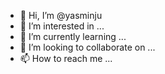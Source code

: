 - 👋 Hi, I’m @yasminju
- 👀 I’m interested in ...
- 🌱 I’m currently learning ...
- 💞️ I’m looking to collaborate on ...
- 📫 How to reach me ...

<!---
yasminju/yasminju is a ✨ special ✨ repository because its `README.md` (this file) appears on your GitHub profile.
You can click the Preview link to take a look at your changes.
--->
